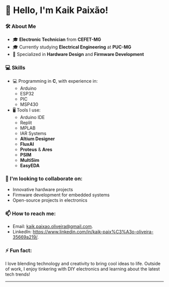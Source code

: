 # 👋 Hello, I'm Kaik Paixão!

### 🛠️ About Me
- 🎓 **Electronic Technician** from **CEFET-MG**
- 🎓 Currently studying **Electrical Engineering** at **PUC-MG**
- 🔧 Specialized in **Hardware Design** and **Firmware Development**

### 💻 Skills
- 💻 Programming in **C**, with experience in:
  - Arduino
  - ESP32
  - PIC
  - MSP430
- 🖥️ Tools I use:
  - Arduino IDE
  - Replit
  - MPLAB
  - IAR Systems
  - **Altium Designer**
  - **FluxAI**
  - **Proteus** & **Ares**
  - **PSIM**
  - **MultiSim**
  - **EasyEDA**

### 🤝 I'm looking to collaborate on:
- Innovative hardware projects
- Firmware development for embedded systems
- Open-source projects in electronics

### 📫 How to reach me:
- Email: kaik.paixao.oliveira@gmail.com.
- LinkedIn: https://www.linkedin.com/in/kaik-paix%C3%A3o-oliveira-35669a219/.

### ⚡ Fun fact:
I love blending technology and creativity to bring cool ideas to life. Outside of work, I enjoy tinkering with DIY electronics and learning about the latest tech trends!

---

